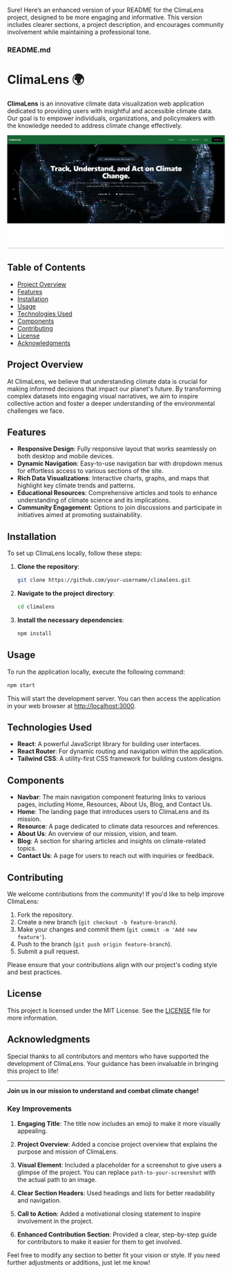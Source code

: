 Sure! Here’s an enhanced version of your README for the ClimaLens project, designed to be more engaging and informative. This version includes clearer sections, a project description, and encourages community involvement while maintaining a professional tone.

### README.md


# ClimaLens 🌍

**ClimaLens** is an innovative climate data visualization web application dedicated to providing users with insightful and accessible climate data. Our goal is to empower individuals, organizations, and policymakers with the knowledge needed to address climate change effectively.

![ClimaLens Screenshot](https://raw.githubusercontent.com/priyanshu-priya/ClimaLens/main/src/assets/image.png) <!-- Update this path with the actual screenshot of your project -->

## Table of Contents

- [Project Overview](#project-overview)
- [Features](#features)
- [Installation](#installation)
- [Usage](#usage)
- [Technologies Used](#technologies-used)
- [Components](#components)
- [Contributing](#contributing)
- [License](#license)
- [Acknowledgments](#acknowledgments)

## Project Overview

At ClimaLens, we believe that understanding climate data is crucial for making informed decisions that impact our planet's future. By transforming complex datasets into engaging visual narratives, we aim to inspire collective action and foster a deeper understanding of the environmental challenges we face.

## Features

- **Responsive Design**: Fully responsive layout that works seamlessly on both desktop and mobile devices.
- **Dynamic Navigation**: Easy-to-use navigation bar with dropdown menus for effortless access to various sections of the site.
- **Rich Data Visualizations**: Interactive charts, graphs, and maps that highlight key climate trends and patterns.
- **Educational Resources**: Comprehensive articles and tools to enhance understanding of climate science and its implications.
- **Community Engagement**: Options to join discussions and participate in initiatives aimed at promoting sustainability.

## Installation

To set up ClimaLens locally, follow these steps:

1. **Clone the repository**:
   ```bash
   git clone https://github.com/your-username/climalens.git
   ```
2. **Navigate to the project directory**:
   ```bash
   cd climalens
   ```
3. **Install the necessary dependencies**:
   ```bash
   npm install
   ```

## Usage

To run the application locally, execute the following command:

```bash
npm start
```

This will start the development server. You can then access the application in your web browser at [http://localhost:3000](http://localhost:3000).

## Technologies Used

- **React**: A powerful JavaScript library for building user interfaces.
- **React Router**: For dynamic routing and navigation within the application.
- **Tailwind CSS**: A utility-first CSS framework for building custom designs.

## Components

- **Navbar**: The main navigation component featuring links to various pages, including Home, Resources, About Us, Blog, and Contact Us.
- **Home**: The landing page that introduces users to ClimaLens and its mission.
- **Resource**: A page dedicated to climate data resources and references.
- **About Us**: An overview of our mission, vision, and team.
- **Blog**: A section for sharing articles and insights on climate-related topics.
- **Contact Us**: A page for users to reach out with inquiries or feedback.

## Contributing

We welcome contributions from the community! If you'd like to help improve ClimaLens:

1. Fork the repository.
2. Create a new branch (`git checkout -b feature-branch`).
3. Make your changes and commit them (`git commit -m 'Add new feature'`).
4. Push to the branch (`git push origin feature-branch`).
5. Submit a pull request.

Please ensure that your contributions align with our project's coding style and best practices.

## License

This project is licensed under the MIT License. See the [LICENSE](LICENSE) file for more information.

## Acknowledgments

Special thanks to all contributors and mentors who have supported the development of ClimaLens. Your guidance has been invaluable in bringing this project to life!

---

**Join us in our mission to understand and combat climate change!**


### Key Improvements

1. **Engaging Title**: The title now includes an emoji to make it more visually appealing.
   
2. **Project Overview**: Added a concise project overview that explains the purpose and mission of ClimaLens.

3. **Visual Element**: Included a placeholder for a screenshot to give users a glimpse of the project. You can replace `path-to-your-screenshot` with the actual path to an image.

4. **Clear Section Headers**: Used headings and lists for better readability and navigation.

5. **Call to Action**: Added a motivational closing statement to inspire involvement in the project.

6. **Enhanced Contribution Section**: Provided a clear, step-by-step guide for contributors to make it easier for them to get involved.

Feel free to modify any section to better fit your vision or style. If you need further adjustments or additions, just let me know!
